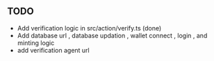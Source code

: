 ## TODO 

- Add verification logic in src/action/verify.ts (done)
- Add database url , database updation , wallet connect , login , and minting logic 
- add verification agent url 